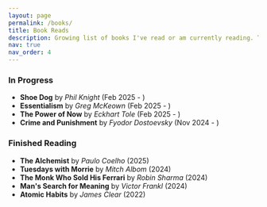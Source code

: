 ```yaml
---
layout: page
permalink: /books/
title: Book Reads
description: Growing list of books I've read or am currently reading. The purpose is to document my reading journey and track my progress.
nav: true
nav_order: 4
---
```


### In Progress

- **Shoe Dog** by *Phil Knight* (Feb 2025 - )
- **Essentialism** by *Greg McKeown* (Feb 2025 - )
- **The Power of Now** by *Eckhart Tole* (Feb 2025 - )
- **Crime and Punishment** by *Fyodor Dostoevsky* (Nov 2024 - )

### Finished Reading

- **The Alchemist** by *Paulo Coelho* (2025)
- **Tuesdays with Morrie** by *Mitch Albom* (2024)
- **The Monk Who Sold His Ferrari** by *Robin Sharma* (2024)
- **Man's Search for Meaning** by *Victor Frankl* (2024)
- **Atomic Habits** by *James Clear* (2022)